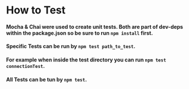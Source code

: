 # How to Test 
#### Mocha & Chai were used to create unit tests. Both are part of dev-deps within the package.json so be sure to run `npm install` first.

#### Specific Tests can be run by `npm test path_to_test`.
#### For example when inside the test directory you can run `npm test connectionTest`.
#### All Tests can be tun by `npm test`.

